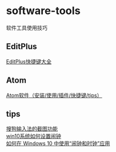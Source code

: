# software-tools
软件工具使用技巧
## EditPlus
[EditPlus快捷键大全](https://github.com/jingfeidi/software-tools/blob/master/editplus.md)<br>
## Atom
[Atom软件（安装/使用/插件/快捷键/tips）](https://github.com/jingfeidi/jingfeidi.github.io/blob/master/software-tools/atom.md)<br>
## tips
[搜狗输入法的截图功能](https://www.sohu.com/a/299966716_166196)<br>
[win10系统如何设置闹钟](https://jingyan.baidu.com/article/455a9950a538a7a16627783c.html)<br>
[如何在 Windows 10 中使用“闹钟和时钟”应用](https://cn.bing.com/search?q=%E5%A6%82%E4%BD%95%E5%9C%A8+windows+10+%E4%B8%AD%E4%BD%BF%E7%94%A8%E9%97%B9%E9%92%9F&filters=guid:%224026379-zh-hans-dia%22%20lang:%22zh-hans%22&FORM=BESBTB)<br>
